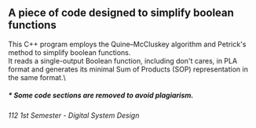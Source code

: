 ## A piece of code designed to simplify boolean functions

This C++ program employs the Quine–McCluskey algorithm and Petrick's method to simplify boolean functions.\
It reads a single-output Boolean function, including don't cares, in PLA format and generates its minimal Sum of Products (SOP) representation in the same format.\

##### * Some code sections are removed to avoid plagiarism.
###### 112 1st Semester - Digital System Design 
